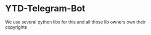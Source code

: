 # YTD-Telegram-Bot
We use several python libs for this and all those lib owners own their copyrights
